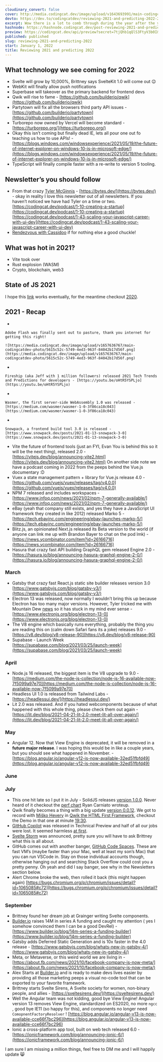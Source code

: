 ```yaml
---
cloudinary_convert: false
cover: http://media.codingcat.dev/image/upload/v1643693991/main-codingcatdev-photo/2022_Updates_from_2021.png
devto: https://dev.to/codingcatdev/reviewing-2021-and-predicting-2022-2i9p
excerpt: Wow there is a lot to comb through during the year after the year that didn't happen. I do my best to find some good frontend updates.
hashnode: https://hashnode.codingcat.dev/post-reviewing-2021-and-predicting-2022
preview: https://codingcat.dev/api/preview?secret=7tjQhb1qQlS3FtyV3b0I&selectionType=post&selectionSlug=reviewing-2021-and-predicting-2022&_id=f53fb28fb5c74c868b68235cd1462f9d
published: published
slug: reviewing-2021-and-predicting-2022
start: January 1, 2022
title: Reviewing 2021 and predicting 2022
---
```

## What technology we see coming for 2022

- Svelte will grow by 10,000%, Brittney says SvelteKit 1.0 will come out 😉
- WebKit will finally allow push notifications
- Superbase will takeover as the primary backend for frontend devs
- Qwik will rise to fame - [https://github.com/builderio/qwik](https://github.com/builderio/qwik)
- Partytown will fix all the browsers third party API issues - [https://github.com/builderio/partytown](https://github.com/builderio/partytown)
- Turborepo now owned by Vercel will become standard - [https://turborepo.org/](https://turborepo.org/)
- Okay this isn’t coming but finally dead IE, lets all pour one out fo teaching us how to use APIs! - [https://blogs.windows.com/windowsexperience/2021/05/19/the-future-of-internet-explorer-on-windows-10-is-in-microsoft-edge/](https://blogs.windows.com/windowsexperience/2021/05/19/the-future-of-internet-explorer-on-windows-10-is-in-microsoft-edge/)
- TypeScript will finally compile faster with a re-write to version 5 tooling.

## Newsletter’s you should follow

- From that crazy [Tyler McGinnis](https://twitter.com/tylermcginnis) - [https://bytes.dev/](https://bytes.dev/) - okay in reality I love this newsletter out of all newsletters. If you haven’t noticed we have had Tyler on a time or two. [https://codingcat.dev/podcast/1-10-creating-a-startup](https://codingcat.dev/podcast/1-10-creating-a-startup) [https://codingcat.dev/podcast/1-43-scaling-your-javascript-career-with-ui-dev](https://codingcat.dev/podcast/1-43-scaling-your-javascript-career-with-ui-dev)
- [Rendezvous with Cassidoo](https://buttondown.email/cassidoo) if for nothing else a good chuckle!

## What was hot in 2021?

- Vite took over
- Rust explosion (WASM)
- Crypto, blockchain, web3

## State of JS 2021

I hope this [link](https://2021.stateofjs.com/en-US/) works eventually, for the meantime checkout [2020](https://2020.stateofjs.com/en-US/).

## 2021 - Recap

- 
    
    Adobe Flash was finally sent out to pasture, thank you internet for getting this right!
    
    ![https://media.codingcat.dev/image/upload/v1657636767/main-codingcatdev-photo/5615c52c-5749-4ed3-963f-84042b17d56f.png](https://media.codingcat.dev/image/upload/v1657636767/main-codingcatdev-photo/5615c52c-5749-4ed3-963f-84042b17d56f.png)
    
- 
    
    Fireship (aka Jeff with 1 million followers) released 2021 Tech Trends and Predictions for developers - [https://youtu.be/oHtR5YSPLjo](https://youtu.be/oHtR5YSPLjo)
    
- 
    
    Wasmer, the first server-side WebAssembly 1.0 was released - [https://medium.com/wasmer/wasmer-1-0-3f86ca18c043](https://medium.com/wasmer/wasmer-1-0-3f86ca18c043)
    
- 
    
    Snowpack, a frontend build tool 3.0 is released - [https://www.snowpack.dev/posts/2021-01-13-snowpack-3-0](https://www.snowpack.dev/posts/2021-01-13-snowpack-3-0)
    
- Vite the future of frontend tools (just an FYI, Evan You is behind this so it will be the next thing), released 2.0 - [https://vitejs.dev/blog/announcing-vite2.html](https://vitejs.dev/blog/announcing-vite2.html) On another side note we have a podcast coming in 2022 from the peeps behind the Vue.js documentary :D
- Vuex a state management pattern + library for Vue.js release 4.0 - [https://github.com/vuejs/vuex/releases/tag/v4.0.0](https://github.com/vuejs/vuex/releases/tag/v4.0.0)
- NPM 7 released and includes workspaces - [https://www.infoq.com/news/2021/02/npm-7-generally-available/](https://www.infoq.com/news/2021/02/npm-7-generally-available/)
- eBay (yeah that company still exists, and yes they have a JavaScript UI framework they created in like 2012) released Marko 5 - [https://tech.ebayinc.com/engineering/ebay-launches-marko-5/](https://tech.ebayinc.com/engineering/ebay-launches-marko-5/)
- Blitz.js, an opinionated Next.js released its Beta version to the world (if anyone can link me up with Brandon Bayer to chat on the pod lmk) - [https://news.ycombinator.com/item?id=26166716](https://news.ycombinator.com/item?id=26166716)
- Hasura that crazy fast API building GraphQL gem released Engine 2.0 - [https://hasura.io/blog/announcing-hasura-graphql-engine-2-0/](https://hasura.io/blog/announcing-hasura-graphql-engine-2-0/)

### March

- Gatsby that crazy fast React.js static site builder releases version 3.0 [https://www.gatsbyjs.com/blog/gatsby-v3/](https://www.gatsbyjs.com/blog/gatsby-v3/)
- Electron 13 was released, now normally I wouldn’t bring this up because Electron has too many major versions. However, Tyler tricked me with Mountain Dew [news](https://bytes.dev/archives/39) so it has stuck in my mind ever sense - [https://www.electronjs.org/blog/electron-13-0](https://www.electronjs.org/blog/electron-13-0)
- The V8 engine which basically runs everything, probably the thing you are reading this on (calm down Safari fans its a joke) releases 9.0 - [https://v8.dev/blog/v8-release-90](https://v8.dev/blog/v8-release-90)
- Supabase - Launch Week [https://supabase.com/blog/2021/03/25/launch-week](https://supabase.com/blog/2021/03/25/launch-week)

### April

- Node.js 16 released, the biggest item is the V8 upgrade to 9.0 - [https://medium.com/the-node-js-collection/node-js-16-available-now-7f5099a97e70](https://medium.com/the-node-js-collection/node-js-16-available-now-7f5099a97e70)
- Headless UI 1.0 is released from Tailwind Labs - [https://headlessui.dev/](https://headlessui.dev/)
- Lit 2.0 was released. And if you hated webcomponents because of what happened with this whole thing, please check them out again - [https://lit.dev/blog/2021-04-21-lit-2.0-meet-lit-all-over-again/](https://lit.dev/blog/2021-04-21-lit-2.0-meet-lit-all-over-again/)

### May

- Angular 12. Now that View Engine is deprecated, it will be removed in a **future major release**. I was hoping this would be in like a couple years, but you should see what happened in November. - [https://blog.angular.io/angular-v12-is-now-available-32ed51fbfd49](https://blog.angular.io/angular-v12-is-now-available-32ed51fbfd49)

### June

### July

- This one hit late so I put it in July - SolidJS releases [version 1.0.0](https://github.com/solidjs/solid/releases/tag/v1.0.0). Never heard of it checkout the [perf chart](https://javascript.plainenglish.io/javascript-frameworks-performance-comparison-2020-cd881ac21fce) Ryan Carniato wroteup.
- Qwik finally becomes a thing with a big update [version 0.0.12](https://github.com/BuilderIO/qwik/releases/tag/v0.0.12-0). We got to record with [Miško Hevery](https://twitter.com/mhevery) in [Qwik the HTML First Framework](https://codingcat.dev/podcast/1-49-qwik-the-html-first-framework), checkout the Demo in that one at minute [19:30](https://youtu.be/vmUvYC80N0Q?t=1170).
- [GitHub Copilot](https://copilot.github.com/) was released in Technical Preview and half of all our jobs were lost. It seemed harmless [at first](https://github.blog/2021-06-29-introducing-github-copilot-ai-pair-programmer/).
- [Svelte Storm](https://arronnestor.medium.com/sveltestorm-sveltes-first-ide-83ad1f1a9803) was announced, pretty sure you will have to ask Brittney what this is all about.
- GitHub comes out with another banger, [GitHub Code Spaces](https://github.blog/2021-08-11-githubs-engineering-team-moved-codespaces/). These are fast VM’s (maybe faster than your Mac, well at least my son’s Mac) that you can run VSCode in. Stay on those individual accounts though, otherwise hanging out and searching Stack Overflow could cost you a pretty penny. Oh yeah and did I say banger, see why in the Newsletters section below.
- Alert Chrome broke the web, then rolled it back (this might happen again) [https://bugs.chromium.org/p/chromium/issues/detail?id=1065085#c72](https://bugs.chromium.org/p/chromium/issues/detail?id=1065085#c72)

### September

- Brittney found her dream job at Grainger writing Svelte components.
- [Builder.io](http://builder.io/) raises 14M in series A funding and caught my attention ( yes I somehow convinced them I can be a good DevRel) - [https://www.builder.io/blog/14m-series-a-funding-builder](https://www.builder.io/blog/14m-series-a-funding-builder)
- Gatsby adds Deferred Static Generation and is 10x faster in the 4.0 release - [https://www.gatsbyjs.com/blog/whats-new-in-gatsby-4/](https://www.gatsbyjs.com/blog/whats-new-in-gatsby-4/)
- Meta, or Metaverse, or this weird world we are living in - [https://about.fb.com/news/2021/10/facebook-company-is-now-meta/](https://about.fb.com/news/2021/10/facebook-company-is-now-meta/)
- Alex Starts at [Builder.io](http://builder.io/) and is ready to make devs lives easier by providing all those marketing peeps a visual no-code tool that can be exported to your favorite framework.
- Brittney starts Svelte Sirens, A Svelte society for women, non-binary people, and allies - [https://sveltesirens.dev/](https://sveltesirens.dev/)
- Well the Angular team was not kidding, good bye View Engine! Angular version 13 removes View Engine, standardized on ES2020, no more `ngcc` , good bye IE11 (so happy for this), and components no longer need `ComopnentFactoryResolver` ! [https://blog.angular.io/angular-v13-is-now-available-cce66f7bc296](https://blog.angular.io/angular-v13-is-now-available-cce66f7bc296)
- Ionic a cross-platform app tool, built on web tech released 6.0 - [https://ionicframework.com/blog/announcing-ionic-6/](https://ionicframework.com/blog/announcing-ionic-6/)

I am sure I am missing a million things, feel free to DM me and I will happily update 😸